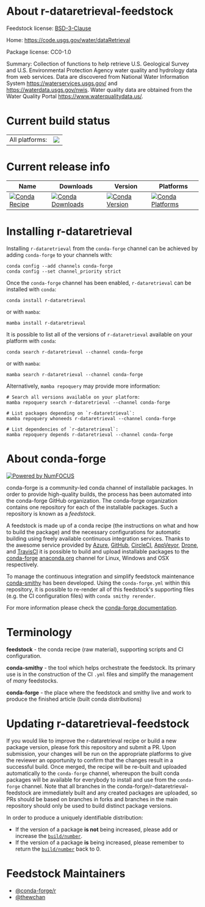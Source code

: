 About r-dataretrieval-feedstock
===============================

Feedstock license: [BSD-3-Clause](https://github.com/conda-forge/r-dataretrieval-feedstock/blob/main/LICENSE.txt)

Home: https://code.usgs.gov/water/dataRetrieval

Package license: CC0-1.0

Summary: Collection of functions to help retrieve U.S. Geological Survey and U.S. Environmental Protection Agency water quality and hydrology data from web services. Data are discovered from National Water Information System <https://waterservices.usgs.gov/> and <https://waterdata.usgs.gov/nwis>. Water quality data are obtained from the Water Quality Portal <https://www.waterqualitydata.us/>.

Current build status
====================


<table><tr><td>All platforms:</td>
    <td>
      <a href="https://dev.azure.com/conda-forge/feedstock-builds/_build/latest?definitionId=20043&branchName=main">
        <img src="https://dev.azure.com/conda-forge/feedstock-builds/_apis/build/status/r-dataretrieval-feedstock?branchName=main">
      </a>
    </td>
  </tr>
</table>

Current release info
====================

| Name | Downloads | Version | Platforms |
| --- | --- | --- | --- |
| [![Conda Recipe](https://img.shields.io/badge/recipe-r--dataretrieval-green.svg)](https://anaconda.org/conda-forge/r-dataretrieval) | [![Conda Downloads](https://img.shields.io/conda/dn/conda-forge/r-dataretrieval.svg)](https://anaconda.org/conda-forge/r-dataretrieval) | [![Conda Version](https://img.shields.io/conda/vn/conda-forge/r-dataretrieval.svg)](https://anaconda.org/conda-forge/r-dataretrieval) | [![Conda Platforms](https://img.shields.io/conda/pn/conda-forge/r-dataretrieval.svg)](https://anaconda.org/conda-forge/r-dataretrieval) |

Installing r-dataretrieval
==========================

Installing `r-dataretrieval` from the `conda-forge` channel can be achieved by adding `conda-forge` to your channels with:

```
conda config --add channels conda-forge
conda config --set channel_priority strict
```

Once the `conda-forge` channel has been enabled, `r-dataretrieval` can be installed with `conda`:

```
conda install r-dataretrieval
```

or with `mamba`:

```
mamba install r-dataretrieval
```

It is possible to list all of the versions of `r-dataretrieval` available on your platform with `conda`:

```
conda search r-dataretrieval --channel conda-forge
```

or with `mamba`:

```
mamba search r-dataretrieval --channel conda-forge
```

Alternatively, `mamba repoquery` may provide more information:

```
# Search all versions available on your platform:
mamba repoquery search r-dataretrieval --channel conda-forge

# List packages depending on `r-dataretrieval`:
mamba repoquery whoneeds r-dataretrieval --channel conda-forge

# List dependencies of `r-dataretrieval`:
mamba repoquery depends r-dataretrieval --channel conda-forge
```


About conda-forge
=================

[![Powered by
NumFOCUS](https://img.shields.io/badge/powered%20by-NumFOCUS-orange.svg?style=flat&colorA=E1523D&colorB=007D8A)](https://numfocus.org)

conda-forge is a community-led conda channel of installable packages.
In order to provide high-quality builds, the process has been automated into the
conda-forge GitHub organization. The conda-forge organization contains one repository
for each of the installable packages. Such a repository is known as a *feedstock*.

A feedstock is made up of a conda recipe (the instructions on what and how to build
the package) and the necessary configurations for automatic building using freely
available continuous integration services. Thanks to the awesome service provided by
[Azure](https://azure.microsoft.com/en-us/services/devops/), [GitHub](https://github.com/),
[CircleCI](https://circleci.com/), [AppVeyor](https://www.appveyor.com/),
[Drone](https://cloud.drone.io/welcome), and [TravisCI](https://travis-ci.com/)
it is possible to build and upload installable packages to the
[conda-forge](https://anaconda.org/conda-forge) [anaconda.org](https://anaconda.org/)
channel for Linux, Windows and OSX respectively.

To manage the continuous integration and simplify feedstock maintenance
[conda-smithy](https://github.com/conda-forge/conda-smithy) has been developed.
Using the ``conda-forge.yml`` within this repository, it is possible to re-render all of
this feedstock's supporting files (e.g. the CI configuration files) with ``conda smithy rerender``.

For more information please check the [conda-forge documentation](https://conda-forge.org/docs/).

Terminology
===========

**feedstock** - the conda recipe (raw material), supporting scripts and CI configuration.

**conda-smithy** - the tool which helps orchestrate the feedstock.
                   Its primary use is in the construction of the CI ``.yml`` files
                   and simplify the management of *many* feedstocks.

**conda-forge** - the place where the feedstock and smithy live and work to
                  produce the finished article (built conda distributions)


Updating r-dataretrieval-feedstock
==================================

If you would like to improve the r-dataretrieval recipe or build a new
package version, please fork this repository and submit a PR. Upon submission,
your changes will be run on the appropriate platforms to give the reviewer an
opportunity to confirm that the changes result in a successful build. Once
merged, the recipe will be re-built and uploaded automatically to the
`conda-forge` channel, whereupon the built conda packages will be available for
everybody to install and use from the `conda-forge` channel.
Note that all branches in the conda-forge/r-dataretrieval-feedstock are
immediately built and any created packages are uploaded, so PRs should be based
on branches in forks and branches in the main repository should only be used to
build distinct package versions.

In order to produce a uniquely identifiable distribution:
 * If the version of a package **is not** being increased, please add or increase
   the [``build/number``](https://docs.conda.io/projects/conda-build/en/latest/resources/define-metadata.html#build-number-and-string).
 * If the version of a package **is** being increased, please remember to return
   the [``build/number``](https://docs.conda.io/projects/conda-build/en/latest/resources/define-metadata.html#build-number-and-string)
   back to 0.

Feedstock Maintainers
=====================

* [@conda-forge/r](https://github.com/conda-forge/r/)
* [@thewchan](https://github.com/thewchan/)


